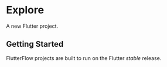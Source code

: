 # Explore

A new Flutter project.

## Getting Started

FlutterFlow projects are built to run on the Flutter _stable_ release.
